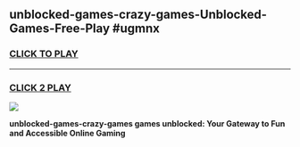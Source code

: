 
## unblocked-games-crazy-games-Unblocked-Games-Free-Play #ugmnx
<h3>
<a href="https://us.freeplayer.one?title=unblocked-games-crazy-games&ref=9M">CLICK TO PLAY</a></h3>
<hr>

<h3>
<a href="https://us.freeplayer.one?title=unblocked-games-crazy-games&ref=9M">CLICK 2 PLAY</a>
  
</h3>

<a href="https://us.freeplayer.one?title=unblocked-games-crazy-games&ref=9M"><img src="https://clearcache.store/games.png"></a>


**unblocked-games-crazy-games games unblocked: Your Gateway to Fun and Accessible Online Gaming**
